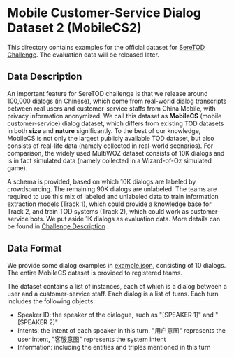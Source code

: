 # Mobile Customer-Service Dialog Dataset 2 (MobileCS2)

This directory contains examples for the official dataset for [SereTOD Challenge](../README.md).
The evaluation data will be released later.

## Data Description
An important feature for SereTOD challenge is that we release around 100,000 dialogs (in Chinese), which come from real-world dialog transcripts between real users and
customer-service staffs from China Mobile, with privacy information anonymized. 
We call this dataset as **MobileCS** (mobile customer-service) dialog dataset, which differs from existing TOD datasets in both **size** and **nature** significantly.
To the best of our knowledge, MobileCS is not only the largest publicly available TOD dataset, but also consists of real-life data (namely collected in real-world scenarios). For comparison, the widely used MultiWOZ dataset consists of 10K dialogs and is in fact simulated data (namely collected in a Wizard-of-Oz simulated game).

A schema is provided, based on which 10K dialogs are labeled by crowdsourcing. The remaining 90K dialogs are unlabeled.
The teams are required to use this mix of labeled and unlabeled data to train information extraction models (Track 1), which could provide a knowledge base for Track 2, and train TOD systems (Track 2), which could work as customer-service bots.
We put aside 1K dialogs as evaluation data. More details can be found in [Challenge Description](http://seretod.org/SereTOD_Challenge_Description_v2.0.pdf) .

## Data Format
We provide some dialog examples in [example.json](example.json), consisting of 10 dialogs.
The entire MobileCS dataset is provided to registered teams.

The dataset contains a list of instances, each of which is a dialog between a user and a customer-service staff. Each dialog is a list of turns. Each turn includes the following objects:
* Speaker ID: the speaker of the dialogue, such as "[SPEAKER 1]" and "[SPEAKER 2]"
* Intents: the intent of each speaker in this turn. "用户意图" represents the user intent, "客服意图" represents the system intent
* Information: including the entities and triples mentioned in this turn
